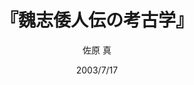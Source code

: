 ---
title: "『魏志倭人伝の考古学』"
description: "魏志倭人伝に記された邪馬台国など「倭」の国々…．そこではいったいどんな生活が営まれていたのだろうか．魏志倭人伝の記事に，考古学的事実を照らし合わせ，また，民俗学・人類学などの知見も織り交ぜながら，情熱の考古学者が倭国の実態に迫る．完成に強い意志を持ちながらも病に倒れた著者の，最新にして最後の到達点．"
date: 2003/7/17
draft: false
hideToc: false
enableToc: true
enableTocContent: false
author: "佐原 真"
tags: 
- 日本史
category: 
- 歴史
- 考古学
series:
- 岩波現代文庫
- 早稲田大学必修基礎演習テキスト100(2020年度)
image: images/feature2/content.png
---